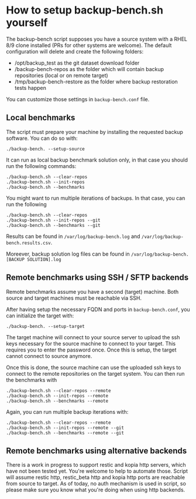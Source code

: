 # How to setup backup-bench.sh yourself

The backup-bench script supposes you have a source system with a RHEL 8/9 clone installed (PRs for other systems are welcome).
The default configuration will delete and create the following folders:

 - /opt/backup_test as the git dataset download folder
 - /backup-bench-repos as the folder which will contain backup repositories (local or on remote target)
 - /tmp/backup-bench-restore as the folder where backup restoration tests happen

You can customize those settings in `backup-bench.conf` file.

## Local benchmarks

The script must prepare your machine by installing the requested backup software. You can do so with:

```
./backup-bench. --setup-source
```

It can run as local backup benchmark solution only, in that case you should run the following commands:
```
./backup-bench.sh --clear-repos
./backup-bench.sh --init-repos
./backup-bench.sh --benchmarks
```

You might want to run multiple iterations of backups.
In that case, you can run the following

```
./backup-bench.sh --clear-repos
./backup-bench.sh --init-repos --git
./backup-bench.sh --benchmarks --git
```

Results can be found in `/var/log/backup-bench.log` and `/var/log/backup-bench.results.csv`.

Moreever, backup solution log files can be found in `/var/log/backup-bench.[BACKUP SOLUTION].log`

## Remote benchmarks using SSH / SFTP backends

Remote benchmarks assume you have a second (target) machine.
Both source and target machines must be reachable via SSH.

After having setup the necessary FQDN and ports in `backup-bench.conf`, you can initialize the target with:

```
./backup-bench. --setup-target
```

The target machine will connect to your source server to upload the ssh keys necessary for the source machine to connect to your target. This requires you to enter the password once.
Once this is setup, the target cannot connect to source anymore.

Once this is done, the source machine can use the uploaded ssh keys to connect to the remote repositories on the target system.
You can then run the benchmarks with

```
./backup-bench.sh --clear-repos --remote
./backup-bench.sh --init-repos --remote
./backup-bench.sh --benchmarks --remote
```

Again, you can run multiple backup iterations with:
```
./backup-bench.sh --clear-repos --remote
./backup-bench.sh --init-repos --remote --git
./backup-bench.sh --benchmarks --remote --git
```

## Remote benchmarks using alternative backends

There is a work in progress to support restic and kopia http servers, which have not been tested yet.
You're welcome to help to automate those.
Script will assume restic http, restic_beta http and kopia http ports are reachable from source to target. As of today, no auth mechanism is used in script, so please make sure you know what you're doing when using http backends.
